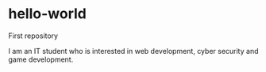 # hello-world
First repository

I am an IT student who is interested in web development, cyber security and game development.
